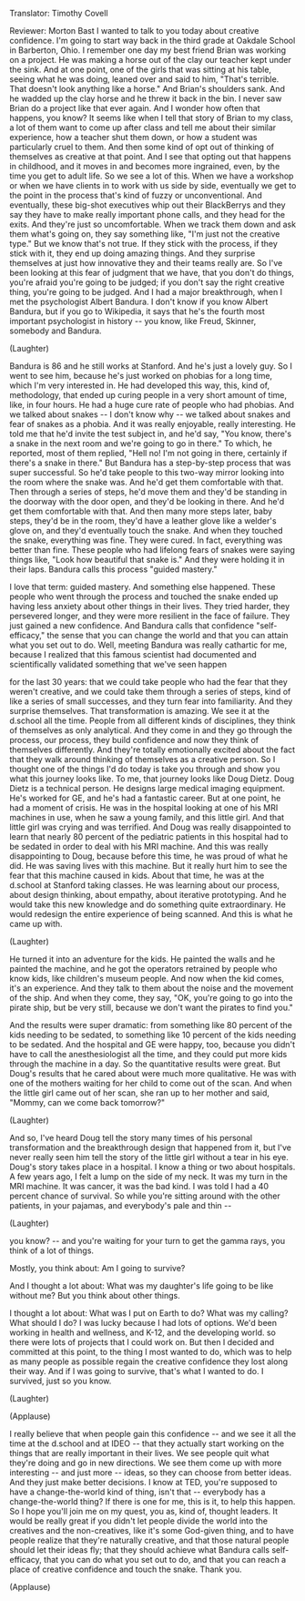 

Translator: Timothy Covell

Reviewer: Morton Bast
I wanted to talk to you today
about creative confidence.
I&#39;m going to start way back
in the third grade
at Oakdale School in Barberton, Ohio.
I remember one day my best friend
Brian was working on a project.
He was making a horse out of the clay
our teacher kept under the sink.
And at one point, one of the girls
that was sitting at his table,
seeing what he was doing,
leaned over and said to him,
&quot;That&#39;s terrible. That doesn&#39;t look
anything like a horse.&quot;
And Brian&#39;s shoulders sank.
And he wadded up the clay horse
and he threw it back in the bin.
I never saw Brian do a project
like that ever again.
And I wonder how often
that happens, you know?
It seems like when I tell
that story of Brian to my class,
a lot of them want to come up after class
and tell me about
their similar experience,
how a teacher shut them down,
or how a student
was particularly cruel to them.
And then some kind of opt out
of thinking of themselves as creative
at that point.
And I see that opting out
that happens in childhood,
and it moves in and becomes
more ingrained, even,
by the time you get to adult life.
So we see a lot of this.
When we have a workshop
or when we have clients
in to work with us side by side,
eventually we get
to the point in the process
that&#39;s kind of fuzzy or unconventional.
And eventually, these big-shot executives
whip out their BlackBerrys
and they say they have to make
really important phone calls,
and they head for the exits.
And they&#39;re just so uncomfortable.
When we track them down
and ask them what&#39;s going on,
they say something like,
&quot;I&#39;m just not the creative type.&quot;
But we know that&#39;s not true.
If they stick with the process,
if they stick with it,
they end up doing amazing things.
And they surprise themselves
at just how innovative
they and their teams really are.
So I&#39;ve been looking
at this fear of judgment that we have,
that you don&#39;t do things, you&#39;re afraid
you&#39;re going to be judged;
if you don&#39;t say the right creative thing,
you&#39;re going to be judged.
And I had a major breakthrough,
when I met the psychologist
Albert Bandura.
I don&#39;t know if you know Albert Bandura,
but if you go to Wikipedia,
it says that he&#39;s the fourth most
important psychologist in history --
you know, like Freud, Skinner,
somebody and Bandura.

(Laughter)

Bandura is 86 and he still
works at Stanford.
And he&#39;s just a lovely guy.
So I went to see him,
because he&#39;s just worked
on phobias for a long time,
which I&#39;m very interested in.
He had developed this way,
this, kind of, methodology,
that ended up curing people
in a very short amount of time,
like, in four hours.
He had a huge cure rate
of people who had phobias.
And we talked about snakes
-- I don&#39;t know why --
we talked about snakes
and fear of snakes as a phobia.
And it was really enjoyable,
really interesting.
He told me that he&#39;d invite
the test subject in,
and he&#39;d say, &quot;You know,
there&#39;s a snake in the next room
and we&#39;re going to go in there.&quot;
To which, he reported,
most of them replied,
&quot;Hell no! I&#39;m not going in there,
certainly if there&#39;s a snake in there.&quot;
But Bandura has a step-by-step
process that was super successful.
So he&#39;d take people to this two-way mirror
looking into the room where the snake was.
And he&#39;d get them comfortable with that.
Then through a series of steps,
he&#39;d move them and they&#39;d be standing
in the doorway with the door open,
and they&#39;d be looking in there.
And he&#39;d get them comfortable with that.
And then many more steps
later, baby steps,
they&#39;d be in the room, they&#39;d have
a leather glove like a welder&#39;s glove on,
and they&#39;d eventually touch the snake.
And when they touched the snake,
everything was fine. They were cured.
In fact, everything was better than fine.
These people who had
lifelong fears of snakes
were saying things like,
&quot;Look how beautiful that snake is.&quot;
And they were holding it in their laps.
Bandura calls this process
&quot;guided mastery.&quot;

I love that term: guided mastery.
And something else happened.
These people who went through the process
and touched the snake
ended up having less anxiety
about other things in their lives.
They tried harder, they persevered longer,
and they were more resilient
in the face of failure.
They just gained a new confidence.
And Bandura calls
that confidence &quot;self-efficacy,&quot;
the sense that you can change the world
and that you can attain
what you set out to do.
Well, meeting Bandura
was really cathartic for me,
because I realized
that this famous scientist
had documented
and scientifically validated
something that we&#39;ve seen happen

for the last 30 years:
that we could take people who had the fear
that they weren&#39;t creative,
and we could take them
through a series of steps,
kind of like a series of small successes,
and they turn fear into familiarity.
And they surprise themselves.
That transformation is amazing.
We see it at the d.school all the time.
People from all different
kinds of disciplines,
they think of themselves
as only analytical.
And they come in and they go
through the process, our process,
they build confidence and now
they think of themselves differently.
And they&#39;re totally emotionally excited
about the fact that they walk around
thinking of themselves
as a creative person.
So I thought one
of the things I&#39;d do today
is take you through and show you
what this journey looks like.
To me, that journey looks like Doug Dietz.
Doug Dietz is a technical person.
He designs large
medical imaging equipment.
He&#39;s worked for GE, and he&#39;s had
a fantastic career.
But at one point,
he had a moment of crisis.
He was in the hospital looking
at one of his MRI machines in use,
when he saw a young family,
and this little girl.
And that little girl was crying
and was terrified.
And Doug was really disappointed to learn
that nearly 80 percent
of the pediatric patients in this hospital
had to be sedated in order
to deal with his MRI machine.
And this was really disappointing to Doug,
because before this time,
he was proud of what he did.
He was saving lives with this machine.
But it really hurt him to see the fear
that this machine caused in kids.
About that time, he was at the d.school
at Stanford taking classes.
He was learning about our process,
about design thinking, about empathy,
about iterative prototyping.
And he would take this new knowledge
and do something quite extraordinary.
He would redesign the entire experience
of being scanned.
And this is what he came up with.

(Laughter)

He turned it into
an adventure for the kids.
He painted the walls
and he painted the machine,
and he got the operators retrained
by people who know kids,
like children&#39;s museum people.
And now when the kid comes,
it&#39;s an experience.
And they talk to them about the noise
and the movement of the ship.
And when they come, they say,
&quot;OK, you&#39;re going to go
into the pirate ship,
but be very still, because we don&#39;t want
the pirates to find you.&quot;

And the results were super dramatic:
from something like 80 percent
of the kids needing to be sedated,
to something like 10 percent
of the kids needing to be sedated.
And the hospital and GE were happy, too,
because you didn&#39;t have to call
the anesthesiologist all the time,
and they could put more kids
through the machine in a day.
So the quantitative results were great.
But Doug&#39;s results that he cared about
were much more qualitative.
He was with one of the mothers
waiting for her child
to come out of the scan.
And when the little girl
came out of her scan,
she ran up to her mother and said,
&quot;Mommy, can we come back tomorrow?&quot;

(Laughter)

And so, I&#39;ve heard Doug tell
the story many times
of his personal transformation
and the breakthrough design
that happened from it,
but I&#39;ve never really seen him
tell the story of the little girl
without a tear in his eye.
Doug&#39;s story takes place in a hospital.
I know a thing or two about hospitals.
A few years ago, I felt a lump
on the side of my neck.
It was my turn in the MRI machine.
It was cancer, it was the bad kind.
I was told I had a 40 percent
chance of survival.
So while you&#39;re sitting
around with the other patients,
in your pajamas,
and everybody&#39;s pale and thin --

(Laughter)

you know? -- and you&#39;re waiting
for your turn to get the gamma rays,
you think of a lot of things.

Mostly, you think about:
Am I going to survive?

And I thought a lot about:
What was my daughter&#39;s life
going to be like without me?
But you think about other things.

I thought a lot about:
What was I put on Earth to do?
What was my calling? What should I do?
I was lucky because I had lots of options.
We&#39;d been working in health and wellness,
and K-12, and the developing world.
so there were lots of projects
that I could work on.
But then I decided
and committed at this point,
to the thing I most wanted to do,
which was to help as many
people as possible
regain the creative confidence
they lost along their way.
And if I was going to survive,
that&#39;s what I wanted to do.
I survived, just so you know.

(Laughter)


(Applause)

I really believe that when people
gain this confidence --
and we see it all the time
at the d.school and at IDEO --
that they actually start
working on the things
that are really important in their lives.
We see people quit what they&#39;re doing
and go in new directions.
We see them come up with more
interesting -- and just more -- ideas,
so they can choose from better ideas.
And they just make better decisions.
I know at TED, you&#39;re supposed to have
a change-the-world kind of thing,
isn&#39;t that -- everybody has
a change-the-world thing?
If there is one for me, this is it,
to help this happen.
So I hope you&#39;ll join me on my quest,
you as, kind of, thought leaders.
It would be really great if you didn&#39;t let
people divide the world
into the creatives and the non-creatives,
like it&#39;s some God-given thing,
and to have people realize
that they&#39;re naturally creative,
and that those natural people
should let their ideas fly;
that they should achieve
what Bandura calls self-efficacy,
that you can do what you set out to do,
and that you can reach a place
of creative confidence
and touch the snake.
Thank you.

(Applause)

